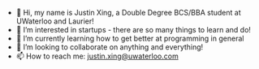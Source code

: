 - 👋 Hi, my name is Justin Xing, a Double Degree BCS/BBA student at UWaterloo and Laurier!
- 👀 I’m interested in startups - there are so many things to learn and do!
- 🌱 I’m currently learning how to get better at programming in general
- 💞️ I’m looking to collaborate on anything and everything!
- 📫 How to reach me: justin.xing@uwaterloo.com
